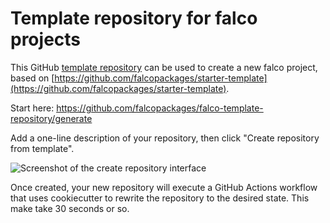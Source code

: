 # Template repository for falco projects

This GitHub [template repository](https://docs.github.com/en/github/creating-cloning-and-archiving-repositories/creating-a-repository-on-github/creating-a-repository-from-a-template) can be used to create a new falco project, based on [https://github.com/falcopackages/starter-template](https://github.com/falcopackages/starter-template).

Start here: https://github.com/falcopackages/falco-template-repository/generate

Add a one-line description of your repository, then click "Create repository from template".

![Screenshot of the create repository interface](https://user-images.githubusercontent.com/9599/131230293-7ed5760e-b385-407e-bbf1-c6fc7540d3fe.png)

Once created, your new repository will execute a GitHub Actions workflow that uses cookiecutter to rewrite the repository to the desired state. This make take 30 seconds or so.

